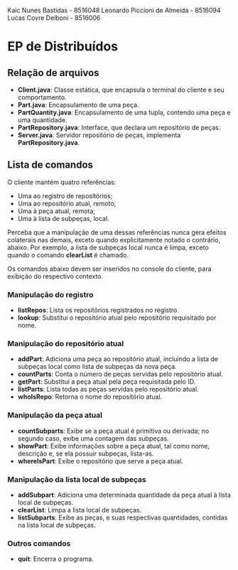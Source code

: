 Kaic Nunes Bastidas - 8516048
Leonardo Piccioni de Almeida - 8516094
Lucas Covre Delboni - 8516006

# EP de Distribuídos

## Relação de arquivos

* **Client.java**: Classe estática, que encapsula o terminal do cliente e seu comportamento.
* **Part.java**: Encapsulamento de uma peça.
* **PartQuantity.java**: Encapsulamento de uma tupla, contendo uma peça e uma quantidade.
* **PartRepository.java**: Interface, que declara um repositório de peças.
* **Server.java**: Servidor repositório de peças, implementa **PartRepository.java**.

## Lista de comandos

O cliente mantém quatro referências:
* Uma ao registro de repositórios;
* Uma ao repositório atual, remoto;
* Uma à peça atual, remota;
* Uma à lista de subpeças, local.

Perceba que a manipulação de uma dessas referências nunca gera efeitos colaterais nas demais, exceto quando explicitamente notado o contrário, abaixo. Por exemplo, a lista de subpeças local nunca é limpa, exceto quando o comando **clearList** é chamado.

Os comandos abaixo devem ser inseridos no console do cliente, para exibição do respectivo contexto.

### Manipulação do registro

* **listRepos**: Lista os repositórios registrados no registro.
* **lookup**: Substitui o repositório atual pelo repositório requisitado por nome.

### Manipulação do repositório atual

* **addPart**: Adiciona uma peça ao repositório atual, incluindo a lista de subpeças local como lista de subpeças da nova peça.
* **countParts**: Conta o número de peças servidas pelo repositório atual.
* **getPart**: Substitui a peça atual pela peça requisitada pelo ID.
* **listParts**: Lista todas as peças servidas pelo repositório atual.
* **whoIsRepo**: Retorna o nome do repositório atual.

### Manipulação da peça atual

* **countSubparts**: Exibe se a peça atual é primitiva ou derivada; no segundo caso, exibe uma contagem das subpeças.
* **showPart**: Exibe informações sobre a peça atual, tal como nome, descrição e, se ela possuir subpeças, lista-as.
* **whereIsPart**: Exibe o repositório que serve a peça atual.

### Manipulação da lista local de subpeças

* **addSubpart**: Adiciona uma determinada quantidade da peça atual à lista local de subpeças.
* **clearList**: Limpa a lista local de subpeças.
* **listSubparts**: Exibe as peças, e suas respectivas quantidades, contidas na lista local de subpeças.

### Outros comandos

* **quit**: Encerra o programa.